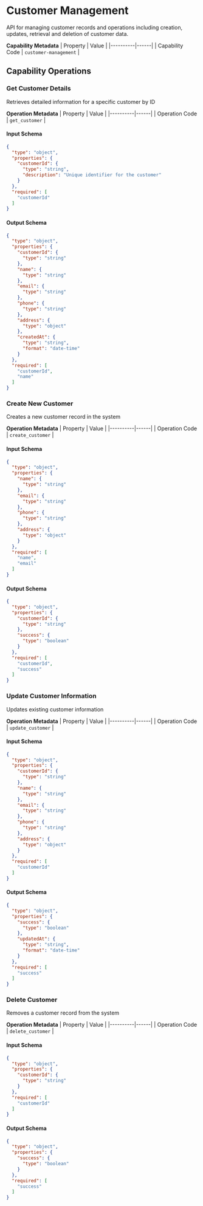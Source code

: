 # Customer Management
API for managing customer records and operations including creation, updates, retrieval and deletion of customer data.

**Capability Metadata**
| Property | Value |
|----------|------|
| Capability Code | `customer-management` |

## Capability Operations

### Get Customer Details
Retrieves detailed information for a specific customer by ID

**Operation Metadata**
| Property | Value |
|----------|------|
| Operation Code | `get_customer` |

#### Input Schema
```json operation input schema
{
  "type": "object",
  "properties": {
    "customerId": {
      "type": "string",
      "description": "Unique identifier for the customer"
    }
  },
  "required": [
    "customerId"
  ]
}
```

#### Output Schema
```json operation output schema
{
  "type": "object",
  "properties": {
    "customerId": {
      "type": "string"
    },
    "name": {
      "type": "string"
    },
    "email": {
      "type": "string"
    },
    "phone": {
      "type": "string"
    },
    "address": {
      "type": "object"
    },
    "createdAt": {
      "type": "string",
      "format": "date-time"
    }
  },
  "required": [
    "customerId",
    "name"
  ]
}
```
### Create New Customer
Creates a new customer record in the system

**Operation Metadata**
| Property | Value |
|----------|------|
| Operation Code | `create_customer` |

#### Input Schema
```json operation input schema
{
  "type": "object",
  "properties": {
    "name": {
      "type": "string"
    },
    "email": {
      "type": "string"
    },
    "phone": {
      "type": "string"
    },
    "address": {
      "type": "object"
    }
  },
  "required": [
    "name",
    "email"
  ]
}
```

#### Output Schema
```json operation output schema
{
  "type": "object",
  "properties": {
    "customerId": {
      "type": "string"
    },
    "success": {
      "type": "boolean"
    }
  },
  "required": [
    "customerId",
    "success"
  ]
}
```
### Update Customer Information
Updates existing customer information

**Operation Metadata**
| Property | Value |
|----------|------|
| Operation Code | `update_customer` |

#### Input Schema
```json operation input schema
{
  "type": "object",
  "properties": {
    "customerId": {
      "type": "string"
    },
    "name": {
      "type": "string"
    },
    "email": {
      "type": "string"
    },
    "phone": {
      "type": "string"
    },
    "address": {
      "type": "object"
    }
  },
  "required": [
    "customerId"
  ]
}
```

#### Output Schema
```json operation output schema
{
  "type": "object",
  "properties": {
    "success": {
      "type": "boolean"
    },
    "updatedAt": {
      "type": "string",
      "format": "date-time"
    }
  },
  "required": [
    "success"
  ]
}
```
### Delete Customer
Removes a customer record from the system

**Operation Metadata**
| Property | Value |
|----------|------|
| Operation Code | `delete_customer` |

#### Input Schema
```json operation input schema
{
  "type": "object",
  "properties": {
    "customerId": {
      "type": "string"
    }
  },
  "required": [
    "customerId"
  ]
}
```

#### Output Schema
```json operation output schema
{
  "type": "object",
  "properties": {
    "success": {
      "type": "boolean"
    }
  },
  "required": [
    "success"
  ]
}
```
